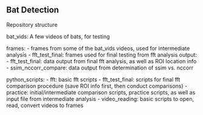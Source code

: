 ## Bat Detection

Repository structure

bat_vids: A few videos of bats, for testing

frames:
    - frames from some of the bat_vids videos, used for intermediate analysis
    - fft_test_final: frames used for final testing from fft analysis
output:
    - fft_test_final: data output from final fft analysis, as well as ROI location info
    - ssim_nccorr_compare: data output from determination of ssim vs. nccorr

python_scripts:
    - fft: basic fft scripts
    - fft_test_final: scripts for final fft comparison procedure (save ROI info first, then conduct comparisons)
    - practice: initial/intermediate comparison scripts, practice scripts, as well as input file from intermediate analysis
    - video_reading: basic scripts to open, read, convert videos to frames

